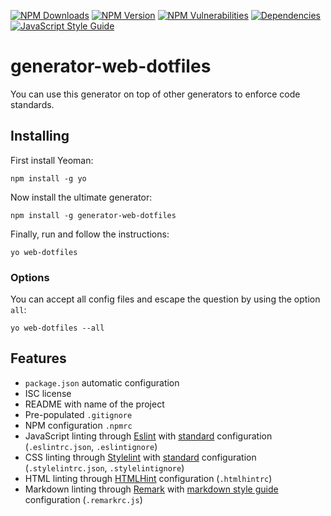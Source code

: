 [![NPM Downloads](https://img.shields.io/npm/dt/generator-web-dotfiles?logo=npm&style=flat-square)](https://www.npmjs.com/package/generator-web-dotfiles)
[![NPM Version](https://img.shields.io/npm/v/generator-web-dotfiles?logo=npm&style=flat-square)](https://www.npmjs.com/package/generator-web-dotfiles)
[![NPM Vulnerabilities](https://img.shields.io/snyk/vulnerabilities/npm/generator-web-dotfiles?logo=snyk&style=flat-square)](https://snyk.io/vuln/search?q=generator-web-dotfiles&type=npm)
[![Dependencies](https://img.shields.io/librariesio/release/npm/generator-web-dotfiles?style=flat-square)](https://libraries.io/npm/generator-uncomplicated)
[![JavaScript Style Guide](https://img.shields.io/badge/code_style-standard-brightgreen.svg?logo=javascript&style=flat-square)](https://standardjs.com)

# generator-web-dotfiles
You can use this generator on top of other generators to enforce code standards.

## Installing
First install Yeoman:
```
npm install -g yo
```

Now install the ultimate generator:
```
npm install -g generator-web-dotfiles
```

Finally, run and follow the instructions:
```
yo web-dotfiles
```

### Options
You can accept all config files and escape the question by using the option
`all`:
```
yo web-dotfiles --all
```

## Features
*   `package.json` automatic configuration
*   ISC license
*   README with name of the project
*   Pre-populated `.gitignore`
*   NPM configuration `.npmrc`
*   JavaScript linting through [Eslint](https://eslint.org/) with [standard](https://standardjs.com/) configuration (`.eslintrc.json`, `.eslintignore`)
*   CSS linting through [Stylelint](https://github.com/stylelint/stylelint) with [standard](https://github.com/stylelint/stylelint-config-standard) configuration (`.stylelintrc.json`, `.stylelintignore`)
*   HTML linting through [HTMLHint](https://github.com/htmlhint/HTMLHint) configuration (`.htmlhintrc`)
*   Markdown linting through [Remark](https://github.com/remarkjs/remark-lint) with [markdown style guide](https://github.com/remarkjs/remark-lint/tree/master/packages/remark-preset-lint-markdown-style-guide) configuration (`.remarkrc.js`)
